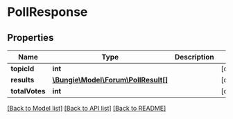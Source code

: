 # PollResponse

## Properties
Name | Type | Description | Notes
------------ | ------------- | ------------- | -------------
**topicId** | **int** |  | [optional] 
**results** | [**\Bungie\Model\Forum\PollResult[]**](PollResult.md) |  | [optional] 
**totalVotes** | **int** |  | [optional] 

[[Back to Model list]](../README.md#documentation-for-models) [[Back to API list]](../README.md#documentation-for-api-endpoints) [[Back to README]](../README.md)


